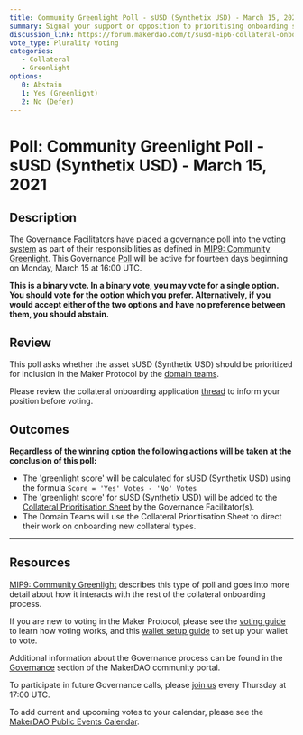 ```yaml
---
title: Community Greenlight Poll - sUSD (Synthetix USD) - March 15, 2021
summary: Signal your support or opposition to prioritising onboarding sUSD (Synthetix USD). 
discussion_link: https://forum.makerdao.com/t/susd-mip6-collateral-onboarding-application/6555
vote_type: Plurality Voting
categories:
   - Collateral
   - Greenlight
options:
   0: Abstain
   1: Yes (Greenlight)
   2: No (Defer)
---
```

# Poll: Community Greenlight Poll - sUSD (Synthetix USD) - March 15, 2021

## Description

The Governance Facilitators have placed a governance poll into the [voting system](https://vote.makerdao.com/polling) as part of their responsibilities as defined in [MIP9: Community Greenlight](https://github.com/makerdao/mips/blob/master/MIP9/mip9.md). This Governance [Poll](https://community-development.makerdao.com/en/learn/governance/on-chain-gov) will be active for fourteen days beginning on Monday, March 15 at 16:00 UTC.

**This is a binary vote. In a binary vote, you may vote for a single option. You should vote for the option which you prefer. Alternatively, if you would accept either of the two options and have no preference between them, you should abstain.**

## Review

This poll asks whether the asset sUSD (Synthetix USD) should be prioritized for inclusion in the Maker Protocol by the [domain teams](https://github.com/makerdao/mips/blob/master/MIP7/mip7.md#mip7c2-the-current-domain-roles-list). 

Please review the collateral onboarding application [thread](https://forum.makerdao.com/t/susd-mip6-collateral-onboarding-application/6555) to inform your position before voting.

## Outcomes

**Regardless of the winning option the following actions will be taken at the conclusion of this poll:**
* The 'greenlight score' will be calculated for sUSD (Synthetix USD) using the formula `Score = 'Yes' Votes - 'No' Votes`
* The 'greenlight score' for sUSD (Synthetix USD) will be added to the [Collateral Prioritisation Sheet](https://docs.google.com/spreadsheets/d/1IX9e2fyfz7djtDMKn5gMyGsyFxHoY75GncMbAjnSXrM/edit#gid=0) by the Governance Facilitator(s).
* The Domain Teams will use the Collateral Prioritisation Sheet to direct their work on onboarding new collateral types.

---

## Resources

[MIP9: Community Greenlight](https://github.com/makerdao/mips/blob/master/MIP9/mip9.md) describes this type of poll and goes into more detail about how it interacts with the rest of the collateral onboarding process.

If you are new to voting in the Maker Protocol, please see the [voting guide](https://community-development.makerdao.com/en/learn/governance/how-voting-works/) to learn how voting works, and this [wallet setup guide](https://community-development.makerdao.com/en/learn/governance/voting-setup/) to set up your wallet to vote.

Additional information about the Governance process can be found in the [Governance](https://community-development.makerdao.com/en/learn/governance) section of the MakerDAO community portal.

To participate in future Governance calls, please [join us](https://github.com/makerdao/community/tree/master/governance/governance-and-risk-meetings) every Thursday at 17:00 UTC.

To add current and upcoming votes to your calendar, please see the [MakerDAO Public Events Calendar](https://calendar.google.com/calendar/embed?src=makerdao.com_3efhm2ghipksegl009ktniomdk%40group.calendar.google.com&ctz=UTC&mode=week&showCalendars=0&showPrint=0).
